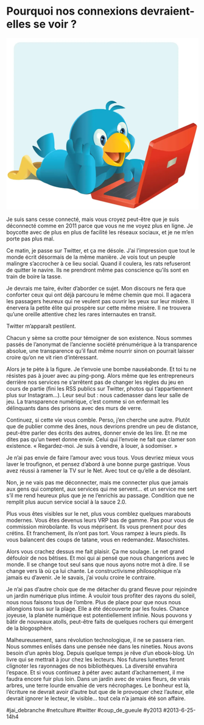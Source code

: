 # Pourquoi nos connexions devraient-elles se voir ?

![](_i/twitter-geek11.webp)

Je suis sans cesse connecté, mais vous croyez peut-être que je suis déconnecté comme en 2011 parce que vous ne me voyez plus en ligne. Je boycotte avec de plus en plus de facilité les réseaux sociaux, et je ne m’en porte pas plus mal.

Ce matin, je passe sur Twitter, et ça me désole. J’ai l’impression que tout le monde écrit désormais de la même manière. Je vois tout un peuple malingre s’accrocher à ce lieu social. Quand il coulera, les rats refuseront de quitter le navire. Ils ne prendront même pas conscience qu’ils sont en train de boire la tasse.

Je devrais me taire, éviter d’aborder ce sujet. Mon discours ne fera que conforter ceux qui ont déjà parcouru le même chemin que moi. Il agacera les passagers heureux qui ne veulent pas ouvrir les yeux sur leur misère. Il énervera la petite élite qui prospère sur cette même misère. Il ne trouvera qu’une oreille attentive chez les rares internautes en transit.

Twitter m’apparaît pestilent.

Chacun y sème sa crotte pour témoigner de son existence. Nous sommes passés de l’anonymat de l’ancienne société prénumérique à la transparence absolue, une transparence qu’il faut même nourrir sinon on pourrait laisser croire qu’on ne vit rien d’intéressant.

Alors je te pète à la figure. Je t’envoie une bombe nauséabonde. Et toi tu ne résistes pas à jouer avec au ping-pong. Alors même que les entrepreneurs derrière nos services ne s’arrêtent pas de changer les règles du jeu en cours de partie (fini les RSS publics sur Twitter, photos qui t’appartiennent plus sur Instagram…). Leur seul but : nous cadenasser dans leur salle de jeu. La transparence numérique, c’est comme si on enfermait les délinquants dans des prisons avec des murs de verre.

Continuez, si cette vie vous comble. Perso, j’en cherche une autre. Plutôt que de publier comme des ânes, nous devrions prendre un peu de distance, peut-être parler des écrits des autres, donner envie de les lire. Et ne me dites pas qu’un tweet donne envie. Celui qui l’envoie ne fait que clamer son existence. « Regardez-moi. Je suis à vendre, à louer, à sodomiser. »

Je n’ai pas envie de faire l’amour avec vous tous. Vous devriez mieux vous laver le troufignon, et pensez d’abord à une bonne purge gastrique. Vous avez réussi à ramener la TV sur le Net. Avec tout ce qu’elle a de désolant.

Non, je ne vais pas me déconnecter, mais me connecter plus que jamais aux gens qui comptent, aux services qui me servent… et un service me sert s’il me rend heureux plus que je ne l’enrichis au passage. Condition que ne remplit plus aucun service social à la sauce 2.0.

Plus vous êtes visibles sur le net, plus vous comblez quelques marabouts modernes. Vous êtes devenus leurs VRP bas de gamme. Pas pour vous de commission mirobolante. Ils vous méprisent. Ils vous prennent pour des crétins. Et franchement, ils n’ont pas tort. Vous rampez à leurs pieds. Ils vous balancent des coups de tatane, vous en redemandez. Masochistes.

Alors vous crachez dessus me fait plaisir. Ça me soulage. Le net grand défouloir de nos bêtises. Et moi qui ai pensé que nous changerions avec le monde. Il se change tout seul sans que nous ayons notre mot à dire. Il se change vers là où ça lui chante. Le constructivisme philosophique n’a jamais eu d’avenir. Je le savais, j’ai voulu croire le contraire.

Je n’ai pas d’autre choix que de me détacher du grand fleuve pour rejoindre un jardin numérique plus intime. À vouloir tous profiter des rayons du soleil, nous nous faisons tous de l’ombre. Plus de place pour que nous nous allongions tous sur la plage. Elle a été découverte par les foules. Chance joyeuse, la planète numérique est potentiellement infinie. Nous pouvons y bâtir de nouveaux atolls, peut-être faits de quelques rochers qui émergent de la blogosphère.

Malheureusement, sans révolution technologique, il ne se passera rien. Nous sommes enlisés dans une pensée née dans les nineties. Nous avons besoin d’un après blog. Depuis quelque temps je rêve d’un ebook-blog. Un livre qui se mettrait à jour chez les lecteurs. Nos futures lunettes feront clignoter les rayonnages de nos bibliothèques. La diversité envahira l’espace. Et si vous continuez à péter avec autant d’acharnement, il me faudra encore fuir plus loin. Dans un jardin avec de vraies fleurs, de vrais arbres, une terre lourde envahie de vers nécrophages. Le bonheur est là, l’écriture ne devrait avoir d’autre but que de le provoquer chez l’auteur, elle devrait ignorer le lecteur, le visible… tout cela n’a jamais été son affaire.



#jai_debranche #netculture #twitter #coup_de_gueule #y2013 #2013-6-25-14h4

